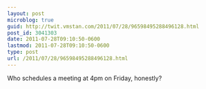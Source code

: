 ```yaml
---
layout: post
microblog: true
guid: http://twit.vmstan.com/2011/07/28/96598495288496128.html
post_id: 3041303
date: 2011-07-28T09:10:50-0600
lastmod: 2011-07-28T09:10:50-0600
type: post
url: /2011/07/28/96598495288496128.html
---
```

Who schedules a meeting at 4pm on Friday, honestly?
